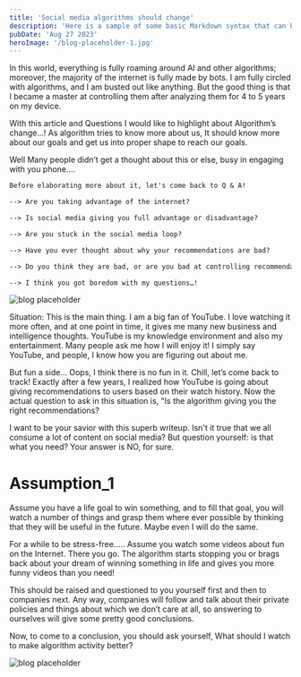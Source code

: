 ```yaml
---
title: 'Social media algorithms should change'
description: 'Here is a sample of some basic Markdown syntax that can be used when writing Markdown content in Astro.'
pubDate: 'Aug 27 2023'
heroImage: '/blog-placeholder-1.jpg'
---
```


In this world, everything is fully roaming around AI and other algorithms; moreover, the majority of the internet is fully made by bots. I am fully circled with algorithms, and I am busted out like anything. But the good thing is that I became a master at controlling them after analyzing them for 4 to 5 years on my device.

With this article and Questions I would like to highlight about Algorithm’s change…! As algorithm tries to know more about us, It should know more about our goals and get us into proper shape to reach our goals.

Well Many people didn’t get a thought about this or else, busy in engaging with you phone….

```markdown
Before elaborating more about it, let's come back to Q & A!

--> Are you taking advantage of the internet?

--> Is social media giving you full advantage or disadvantage?

--> Are you stuck in the social media loop?

--> Have you ever thought about why your recommendations are bad?

--> Do you think they are bad, or are you bad at controlling recommendations?

--> I think you got boredom with my questions…!

```

![blog placeholder](/blog-placeholder-about.jpg)

Situation: This is the main thing.
I am a big fan of YouTube. I love watching it more often, and at one point in time, it gives me many new business and intelligence thoughts. YouTube is my knowledge environment and also my entertainment. Many people ask me how I will enjoy it! I simply say YouTube, and people, I know how you are figuring out about me.

But fun a side... Oops, I think there is no fun in it. Chill,  let’s come back to track! Exactly after a few years, I realized how YouTube is going about giving recommendations to users based on their watch history.
Now the actual question to ask in this situation is, "Is the algorithm giving you the right recommendations?

I want to be your savior with this superb writeup.
Isn't it true that we all consume a lot of content on social media? But question yourself: is that what you need? Your answer is NO, for sure.

# Assumption_1
Assume you have a life goal to win something, and to fill that goal, you will watch a number of things and grasp them where ever possible by thinking that they will be useful in the future. Maybe even I will do the same.

For a while to be stress-free.….
Assume you watch some videos about fun on the Internet. There you go. The algorithm starts stopping you or brags back about your dream of winning something in life and gives you more funny videos than you need!

This should be raised and questioned to you yourself first and then to companies next. Any way, companies will follow and talk about their private policies and things about which we don’t care at all, so answering to ourselves will give some pretty good conclusions.

Now, to come to a conclusion, you should ask yourself, What should I watch to make algorithm activity better?

![blog placeholder](/blog-placeholder-about.jpg)